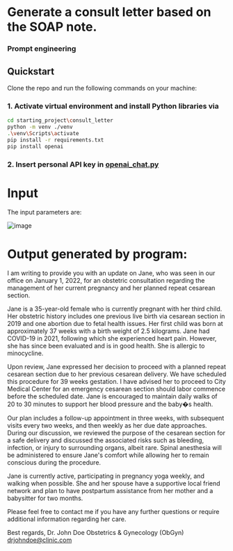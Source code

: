 # Generate a consult letter based on the SOAP note.

### Prompt engineering

## Quickstart

Clone the repo and run the following commands on your machine:

### 1. Activate virtual environment and install Python libraries via

```bash
cd starting_project\consult_letter
python -m venv ./venv
.\venv\Scripts\activate
pip install -r requirements.txt
pip install openai
```

### 2. Insert personal API key in [openai_chat.py](./starting_project/consult_letter/openai_chat.py)

# Input

The input parameters are:

![image](https://github.com/user-attachments/assets/65d50ada-ffe5-448a-8308-a6447fc88362)




# Output generated by program:

I am writing to provide you with an update on Jane, who was seen in our office on January 1, 2022, for an obstetric consultation regarding the management of her current pregnancy and her planned repeat cesarean section.

Jane is a 35-year-old female who is currently pregnant with her third child. Her obstetric history includes one previous live birth via cesarean section in 2019 and one abortion due to fetal health issues. Her first child was born at approximately 37 weeks with a birth weight of 2.5 kilograms. Jane had COVID-19 in 2021, following which she experienced heart pain. However, she has since been evaluated and is in good health. She is allergic to minocycline.

Upon review, Jane expressed her decision to proceed with a planned repeat cesarean section due to her previous cesarean delivery. We have scheduled this procedure for 39 weeks gestation. I have advised her to proceed to City Medical Center for an emergency cesarean section should labor commence before the scheduled date. Jane is encouraged to maintain daily walks of 20 to 30 minutes to support her blood pressure and the baby�s health.

Our plan includes a follow-up appointment in three weeks, with subsequent visits every two weeks, and then weekly as her due date approaches. During our discussion, we reviewed the purpose of the cesarean section for a safe delivery and discussed the associated risks such as bleeding, infection, or injury to surrounding organs, albeit rare. Spinal anesthesia will be administered to ensure Jane's comfort while allowing her to remain conscious during the procedure.

Jane is currently active, participating in pregnancy yoga weekly, and walking when possible. She and her spouse have a supportive local friend network and plan to have postpartum assistance from her mother and a babysitter for two months.

Please feel free to contact me if you have any further questions or require additional information regarding her care.

Best regards,
Dr. John Doe
Obstetrics & Gynecology (ObGyn)
drjohndoe@clinic.com
